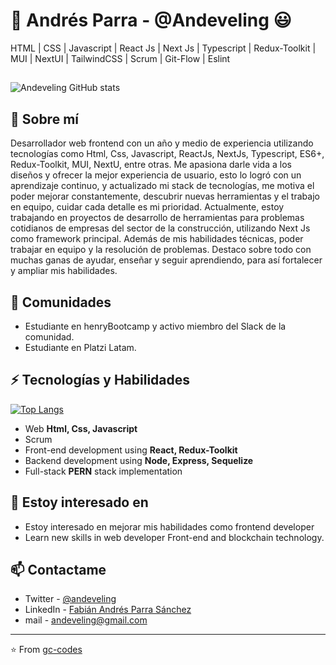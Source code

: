# 👋 Andrés Parra - @Andeveling 😃
HTML | CSS | Javascript | React Js | Next Js | Typescript | Redux-Toolkit | MUI | NextUI | TailwindCSS | Scrum | Git-Flow | Eslint

##
 ![Andeveling GitHub stats](https://github-readme-stats.vercel.app/api?username=andeveling&show_icons=true&theme=great-gatsby) 


## 🧐 Sobre mí
Desarrollador web frontend con un año y medio de experiencia utilizando tecnologías como Html, Css, Javascript, ReactJs, NextJs, Typescript, ES6+, Redux-Toolkit, MUI, NextU, entre otras. Me apasiona darle vida a los diseños y ofrecer la mejor experiencia de usuario, esto lo logró con un aprendizaje continuo, y actualizado mi stack de tecnologías, me motiva el poder mejorar constantemente, descubrir nuevas herramientas y el trabajo en equipo, cuidar cada detalle es mi prioridad. Actualmente, estoy trabajando en proyectos de desarrollo de herramientas para problemas cotidianos de empresas del sector de la construcción, utilizando Next Js como framework principal. Además de mis habilidades técnicas, poder trabajar en equipo y la resolución de problemas. Destaco sobre todo con muchas ganas de ayudar, enseñar y seguir aprendiendo, para así fortalecer y ampliar mis habilidades. 


## 📢 Comunidades
- Estudiante en henryBootcamp y activo miembro del Slack de la comunidad.
- Estudiante en Platzi Latam.

## ⚡ Tecnologías y Habilidades
[![Top Langs](https://github-readme-stats.vercel.app/api/top-langs/?username=andeveling&layout=compact&theme=great-gatsby)](https://github.com/andeveling/github-readme-stats)
- Web **Html, Css, Javascript**
- Scrum
- Front-end development using **React, Redux-Toolkit**
- Backend development using **Node, Express, Sequelize**
- Full-stack **PERN** stack  implementation

## 👀 Estoy interesado en
- Estoy interesado en mejorar mis habilidades como frontend developer
- Learn new skills in web developer Front-end and blockchain technology.


## 📫 Contactame
- Twitter - [@andeveling](https://twitter.com/Andeveling)
- LinkedIn - [Fabián Andrés Parra Sánchez](https://www.linkedin.com/in/fabi%C3%A1n-andr%C3%A9s-parra-s%C3%A1nchez-0a267a18a/)
- mail - andeveling@gmail.com

---
⭐️ From [gc-codes](https://github.com/gc-codes)
